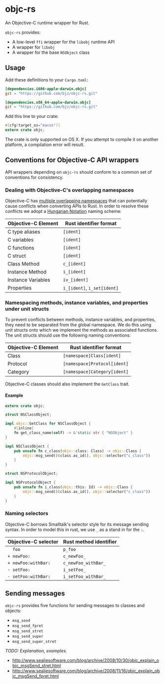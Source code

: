 <!--
Copyright 2014 the objc-rs developers.

Licensed under the Apache License, Version 2.0 (the "License");
you may not use this file except in compliance with the License.
You may obtain a copy of the License at

    http://www.apache.org/licenses/LICENSE-2.0

Unless required by applicable law or agreed to in writing, software
distributed under the License is distributed on an "AS IS" BASIS,
WITHOUT WARRANTIES OR CONDITIONS OF ANY KIND, either express or implied.
See the License for the specific language governing permissions and
limitations under the License.
-->

# objc-rs

An Objective-C runtime wrapper for Rust.

`objc-rs` provides:

- A low-level `ffi` wrapper for the `libobj` runtime API
- A wrapper for `libobj`
- A wrapper for the base `NSObject` class

## Usage

Add these definitions to your `Cargo.toml`:

~~~toml
[dependencies.i686-apple-darwin.objc]
git = "https://github.com/bjz/objc-rs.git"

[dependencies.x86_64-apple-darwin.objc]
git = "https://github.com/bjz/objc-rs.git"
~~~

Add this line to your crate:

~~~rust
#[cfg(target_os="macos")]
extern crate objc;
~~~

The crate is only supported on OS X. If you attempt to compile it on
another platform, a compilation error will result.

## Conventions for Objective-C API wrappers

API wrappers depending on `objc-rs` should conform to a common set of
conventions for consistency.

### Dealing with Objective-C's overlapping namespaces

Objective-C has [multiple overlapping namespaces](http://objectivistc.tumblr.com/post/3340816080/name-spaces-in-objective-c)
that can potentially cause conflicts when converting APIs to Rust. In
order to resolve these conflicts we adopt a [Hungarian Notation](http://en.wikipedia.org/wiki/Hungarian_notation)
naming scheme:

| Objective-C Element | Rust identifier format      |
|-------------------- | --------------------------- |
| C type aliases      | `[ident]`                   |
| C variables         | `[ident]`                   |
| C functions         | `[ident]`                   |
| C struct            | `[ident]`                   |
| Class Method        | `c_[ident]`                 |
| Instance Method     | `i_[ident]`                 |
| Instance Variables  | `iv_[ident]`                |
| Properties          | `i_[ident]`, `i_set[ident]` |

### Namespacing methods, instance variables, and properties under unit structs

To prevent conflicts between methods, instance variables, and properties,
they need to be separated from the global namespace. We do this using unit structs
onto which we implement the methods as associated functions. The unit structs
should use the following naming conventions:

| Objective-C Element | Rust identifier format          |
| ------------------- | ------------------------------- |
| Class               | `[namespace]Class[ident]`       |
| Protocol            | `[namespace]Protocol[ident]`    |
| Category            | `[namespace]Category[ident]`    |

Objective-C classes should also implement the `GetClass` trait.

#### Example

~~~rust
extern crate objc;

struct NSClassObject;

impl objc::GetClass for NSClassObject {
    #[inline]
    fn get_class_name(self) -> &'static str { "NSObject" }
}

impl NSClassObject {
    pub unsafe fn c_class(objc::class: Class) -> objc::Class {
        objc::msg_send()(class.as_id(), objc::selector("c_class"))
    }
}

struct NSProtocolObject;

impl NSProtocolObject {
    pub unsafe fn i_class(objc::this: Id) -> objc::Class {
        objc::msg_send()(class.as_id(), objc::selector("c_class"))
    }
}
~~~

### Naming selectors

Objective-C borrows Smalltalk's selector style for its message sending syntax.
In order to model this in rust, we use `_` as a stand in for the `:`.

| Objective-C selector    | Rust method identifier      |
| ----------------------- | --------------------------- |
| `  foo`                 | `p_foo`                     |
| `+ newFoo:`             | `c_newFoo_`                 |
| `+ newFoo:withBar:`     | `c_newFoo_withBar_`         |
| `- setFoo:`             | `i_setFoo_`                 |
| `- setFoo:withBar:`     | `i_setFoo_withBar_`         |

## Sending messages

`objc-rs` provides five functions for sending messages to classes and objects:

- `msg_send`
- `msg_send_fpret`
- `msg_send_stret`
- `msg_send_super`
- `msg_send_super_stret`

*TODO: Explanation, examples.*

- http://www.sealiesoftware.com/blog/archive/2008/10/30/objc_explain_objc_msgSend_stret.html
- http://www.sealiesoftware.com/blog/archive/2008/11/16/objc_explain_objc_msgSend_fpret.html

